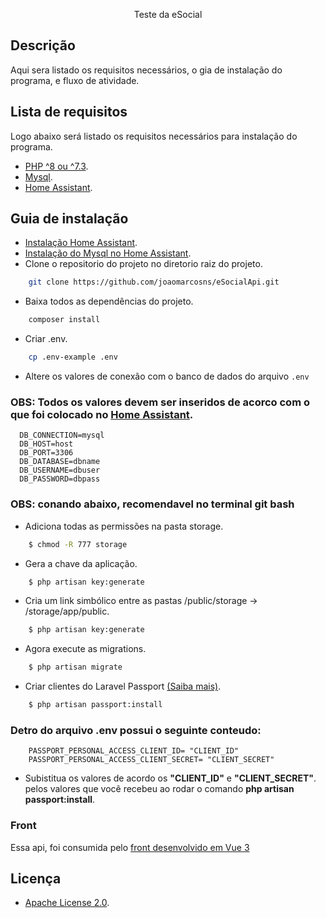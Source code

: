 <p align="center"><a href="#" target="_blank"></a>Teste da eSocial</p>

## Descrição

<p>Aqui sera listado os requisitos necessários, o gia de instalação do programa, e fluxo de atividade.</p>

## Lista de requisitos
Logo abaixo será listado os requisitos necessários para instalação do programa.

- [PHP ^8 ou ^7.3](https://www.apachefriends.org/pt_br/download_success.html).
- [Mysql](https://www.apachefriends.org/pt_br/download_success.html).
- [Home Assistant](https://www.home-assistant.io/).

## Guia de instalação
- [Instalação Home Assistant](https://www.home-assistant.io/installation/).
- [Instalação do Mysql no Home Assistant](https://www.home-assistant.io/integrations/recorder/).
- Clone o repositorio do projeto no diretorio raiz do projeto.
``` bash    
    git clone https://github.com/joaomarcosns/eSocialApi.git
```
- Baixa todos as dependências do projeto.
``` bash    
    composer install 
```
- Criar .env.
``` bash    
    cp .env-example .env 
```
- Altere os valores de conexão com o banco de dados do arquivo `.env`
### OBS: Todos os valores devem ser inseridos de acorco com o que foi colocado no <a href="https://www.home-assistant.io/integrations/recorder/" target="_blank">Home Assistant</a>.
```env
  DB_CONNECTION=mysql
  DB_HOST=host
  DB_PORT=3306
  DB_DATABASE=dbname
  DB_USERNAME=dbuser
  DB_PASSWORD=dbpass
```
### OBS: conando abaixo, recomendavel no terminal git bash
- Adiciona todas as permissões na pasta storage.
``` bash    
    $ chmod -R 777 storage
```
- Gera a chave da aplicação.
``` bash    
    $ php artisan key:generate
```
- Cria um link simbólico entre as pastas /public/storage -> /storage/app/public.
``` bash    
    $ php artisan key:generate
```
- Agora execute as migrations.
``` bash    
    $ php artisan migrate
```
- Criar clientes do Laravel Passport <a href="https://laravel.com/docs/8.x/passport" target="_blank">(Saiba mais)</a>.
``` bash    
    $ php artisan passport:install
```

### Detro do arquivo .env possui o seguinte conteudo:

``` env 
    PASSPORT_PERSONAL_ACCESS_CLIENT_ID= "CLIENT_ID"
    PASSPORT_PERSONAL_ACCESS_CLIENT_SECRET= "CLIENT_SECRET"
```

- Subistitua os valores de acordo os <b>"CLIENT_ID"</b> e <b>"CLIENT_SECRET"</b>. pelos valores que você recebeu ao rodar o comando <b>php artisan passport:install</b>.

### Front 
<p>Essa api, foi consumida pelo 
<a href="https://github.com/joaomarcosns/esocialfront.git">front desenvolvido em Vue 3</a>
</p>








## Licença
- [Apache License 2.0](https://choosealicense.com/licenses/apache-2.0/).
